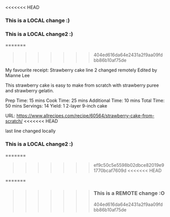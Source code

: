 <<<<<<< HEAD
### This is a LOCAL change :)
### This is a LOCAL change2 :)
=======

>>>>>>> 404ed616da64e2431a2f9aa09fdbb86b10af75de

My favourite receipt: Strawberry cake
line 2 changed remotely
Edited by Mianne Lee

This strawberry cake is easy to make from scratch with strawberry puree and strawberry gelatin.

Prep Time:
15 mins
Cook Time:
25 mins
Additional Time:
10 mins
Total Time:
50 mins
Servings:
14
Yield:
1 2-layer 9-inch cake


URL: https://www.allrecipes.com/recipe/60564/strawberry-cake-from-scratch/
<<<<<<< HEAD

last line changed locally
### This is a LOCAL change2 :)
=======
>>>>>>> ef9c50c5e5598b02dbce82019e91770bcaf7609d
<<<<<<< HEAD


=======
>>>>>>>
>>>>>>> ### This is a REMOTE change :O
>>>>>>> 404ed616da64e2431a2f9aa09fdbb86b10af75de

